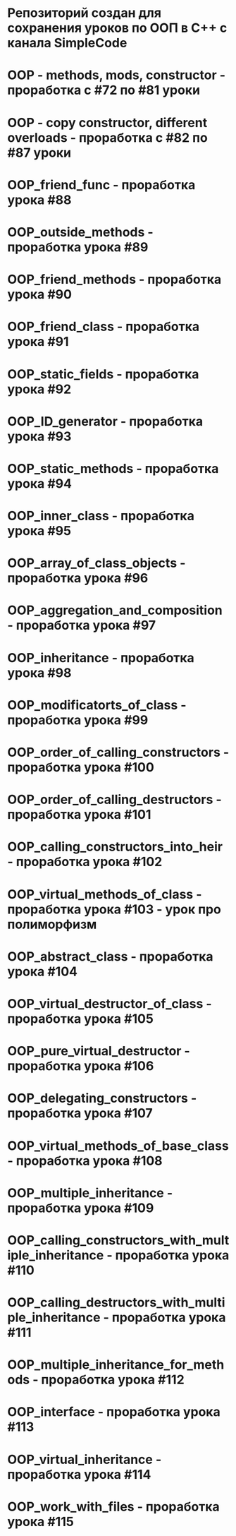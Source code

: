 # Репозиторий создан для сохранения уроков по ООП в С++ с канала SimpleCode
# OOP - methods, mods, constructor - проработка с #72 по #81 уроки
# OOP - copy constructor, different overloads - проработка с #82 по #87 уроки
# OOP_friend_func - проработка урока #88 
# OOP_outside_methods - проработка урока #89
# OOP_friend_methods - проработка урока #90
# OOP_friend_class - проработка урока #91
# OOP_static_fields - проработка урока #92
# OOP_ID_generator - проработка урока #93
# OOP_static_methods - проработка урока #94
# OOP_inner_class - проработка урока #95
# OOP_array_of_class_objects - проработка урока #96
# OOP_aggregation_and_composition - проработка урока #97
# OOP_inheritance - проработка урока #98
# OOP_modificatorts_of_class - проработка урока #99 
# OOP_order_of_calling_constructors - проработка урока #100
# OOP_order_of_calling_destructors - проработка урока #101
# OOP_calling_constructors_into_heir - проработка урока #102
# OOP_virtual_methods_of_class - проработка урока #103 - урок про полиморфизм 
# OOP_abstract_class - проработка урока #104
# OOP_virtual_destructor_of_class - проработка урока #105
# OOP_pure_virtual_destructor - проработка урока #106
# OOP_delegating_constructors - проработка урока #107
# OOP_virtual_methods_of_base_class - проработка урока #108
# OOP_multiple_inheritance - проработка урока #109
# OOP_calling_constructors_with_multiple_inheritance - проработка урока #110
# OOP_calling_destructors_with_multiple_inheritance - проработка урока #111
# OOP_multiple_inheritance_for_methods - проработка урока #112
# OOP_interface - проработка урока #113
# OOP_virtual_inheritance - проработка урока #114
# OOP_work_with_files - проработка урока #115